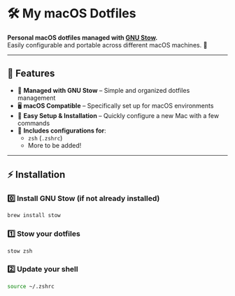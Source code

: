 # 🛠️ My macOS Dotfiles

**Personal macOS dotfiles managed with [GNU Stow](https://www.gnu.org/software/stow/).**  
Easily configurable and portable across different macOS machines. 🍏

---

## 📌 Features

- 🔧 **Managed with GNU Stow** – Simple and organized dotfiles management
- 🖥️ **macOS Compatible** – Specifically set up for macOS environments
- 🚀 **Easy Setup & Installation** – Quickly configure a new Mac with a few commands
- 🌟 **Includes configurations for**:
  - `zsh` (`.zshrc`)
  - More to be added!

---

## ⚡ Installation

### 0️⃣ Install GNU Stow (if not already installed)

```bash
brew install stow
```

### 1️⃣ Stow your dotfiles

```bash
stow zsh
```

### 2️⃣ Update your shell

```bash
source ~/.zshrc
```
